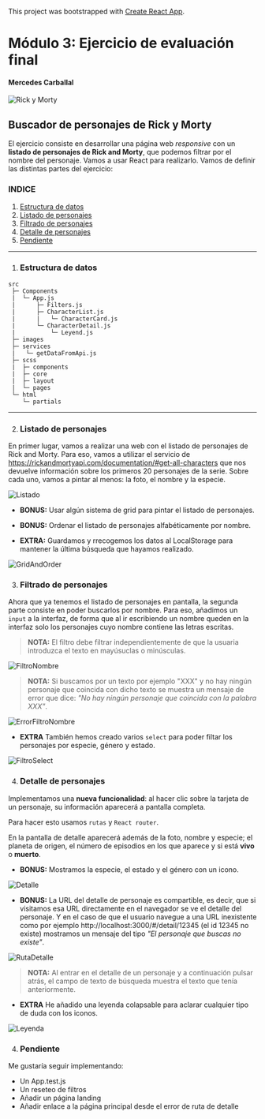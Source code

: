 This project was bootstrapped with [Create React App](https://github.com/facebook/create-react-app).

# Módulo 3: Ejercicio de evaluación final

#### Mercedes Carballal

![Rick y Morty](./src/images/Logo.png)

## Buscador de personajes de Rick y Morty

El ejercicio consiste en desarrollar una página web _responsive_ con un **listado de personajes de Rick and Morty**, que
podemos filtrar por el nombre del personaje. Vamos a usar React para realizarlo.
Vamos de definir las distintas partes del ejercicio:

### INDICE

1. [Estructura de datos](#Estructura-de-datos)
2. [Listado de personajes](#Listado-de-personajes)
3. [Filtrado de personajes](#Filtrado-de-personajes)
4. [Detalle de personajes](#Detalle-de-personajes)
5. [Pendiente](#Pendiente)

---

1.  ### Estructura de datos

```
src
 ├─ Components
 |  └─ App.js
 |      ├─ Filters.js
 |      ├─ CharacterList.js
 |      |   └─ CharacterCard.js
 |      └─ CharacterDetail.js
 |          └─ Leyend.js
 ├─ images
 ├─ services
 |   └─ getDataFromApi.js
 ├─ scss
 |  ├─ components
 |  ├─ core
 |  ├─ layout
 |  └─ pages
 └─ html
    └─ partials
```

---

2.  ### Listado de personajes

En primer lugar, vamos a realizar una web con el listado de personajes de Rick and Morty.
Para eso, vamos a utilizar el servicio de https://rickandmortyapi.com/documentation/#get-all-characters que nos devuelve información sobre los primeros 20 personajes de la serie. Sobre cada uno, vamos a pintar al menos: la foto, el nombre y la especie.

![Listado](./infoReadme/Listado.png)

- **BONUS:** Usar algún sistema de grid para pintar el listado de personajes.
- **BONUS:** Ordenar el listado de personajes alfabéticamente por nombre.

- **EXTRA:** Guardamos y rrecogemos los datos al LocalStorage para mantener la última búsqueda que hayamos realizado.

![GridAndOrder](./infoReadme/GridAndOrder.png)

3.  ### Filtrado de personajes

Ahora que ya tenemos el listado de personajes en pantalla, la segunda parte consiste en poder buscarlos por nombre. Para eso, añadimos un `input` a la interfaz, de forma que al ir escribiendo un nombre queden en la interfaz solo los personajes cuyo nombre contiene las letras escritas.

> **NOTA:** El filtro debe filtrar independientemente de que la usuaria introduzca el texto en mayúsuclas o minúsculas.

![FiltroNombre](./infoReadme/FiltroNombre.png)

> **NOTA:** Si buscamos por un texto por ejemplo "XXX" y no hay ningún personaje que coincida con dicho texto se muestra un mensaje de error que dice: _"No hay ningún personaje que coincida con la palabra XXX"_.

![ErrorFiltroNombre](./infoReadme/ErrorFiltroNombre.png)

- **EXTRA** También hemos creado varios `select` para poder filtar los personajes por especie, género y estado.

![FiltroSelect](./infoReadme/FiltroSelect.png)

4.  ### Detalle de personajes

Implementamos una **nueva funcionalidad**: al hacer clic sobre la tarjeta de un personaje, su información aparecerá a pantalla completa.

Para hacer esto usamos `rutas` y `React router`.

En la pantalla de detalle aparecerá además de la foto, nombre y especie; el planeta de origen, el número de episodios en los que aparece y si está **vivo** o **muerto**.

- **BONUS:** Mostramos la especie, el estado y el género con un icono.

![Detalle](./infoReadme/Detalle.png)

- **BONUS:** La URL del detalle de personaje es compartible, es decir, que si visitamos esa URL directamente en el navegador se ve el detalle del personaje. Y en el caso de que el usuario navegue a una URL inexistente como por ejemplo http://localhost:3000/#/detail/12345 (el id 12345 no existe) mostramos un mensaje del tipo _"El personaje que buscas no existe"_.

![RutaDetalle](./infoReadme/RutaDetalle.png)

> **NOTA:** Al entrar en el detalle de un personaje y a continuación pulsar atrás, el campo de texto de búsqueda muestra el texto que tenía anteriormente.

- **EXTRA** He añadido una leyenda colapsable para aclarar cualquier tipo de duda con los iconos.

![Leyenda](./infoReadme/Leyenda.png)

4.  ### Pendiente

Me gustaría seguir implementando:

- Un App.test.js
- Un reseteo de filtros
- Añadir un página landing
- Añadir enlace a la página principal desde el error de ruta de detalle
